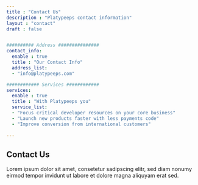 ```yaml
---
title : "Contact Us"
description : "Platypeeps contact information"
layout : "contact"
draft : false


########## Address ###############
contact_info:
  enable : true
  title : "Our Contact Info"
  address_list:
  - "info@platypeeps.com"

############ Services ############
services:
  enable : true
  title : "With Platypeeps you"
  service_list:
  - "Focus critical developer resources on your core business"
  - "Launch new products faster with less payments code"
  - "Improve conversion from international customers"
  
---
```


## Contact **Us**
Lorem ipsum dolor sit amet, consetetur sadipscing elitr, sed diam nonumy eirmod tempor invidunt ut labore et dolore magna aliquyam erat sed.